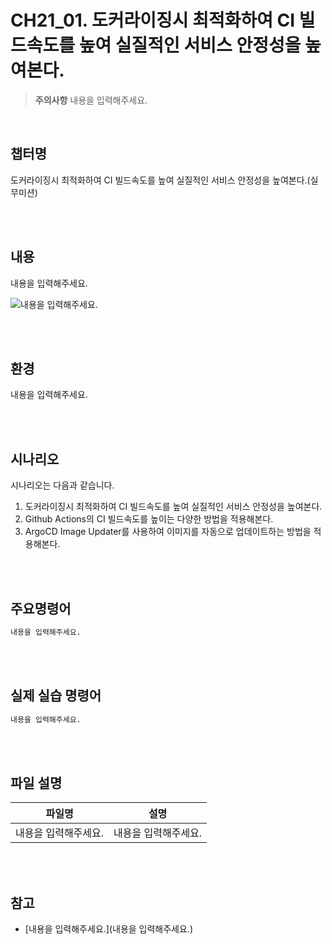 # CH21_01. 도커라이징시 최적화하여 CI 빌드속도를 높여 실질적인 서비스 안정성을 높여본다.
> **주의사항**
내용을 입력해주세요.

<br>

## 챕터명

도커라이징시 최적화하여 CI 빌드속도를 높여 실질적인 서비스 안정성을 높여본다.(실무미션)

<br><br>

## 내용

내용을 입력해주세요.

![내용을 입력해주세요.](../)

<br><br>

## 환경

내용을 입력해주세요.

<br><br>

## 시나리오

시나리오는 다음과 같습니다.

1. 도커라이징시 최적화하여 CI 빌드속도를 높여 실질적인 서비스 안정성을 높여본다.
2. Github Actions의 CI 빌드속도를 높이는 다양한 방법을 적용해본다.
3. ArgoCD Image Updater를 사용하여 이미지를 자동으로 업데이트하는 방법을 적용해본다.

<br><br>

## 주요명령어

```bash
내용을 입력해주세요.
```

<br><br>

## 실제 실습 명령어

```bash
내용을 입력해주세요.
```

<br><br>

## 파일 설명
|파일명|설명|
|---|---|
|내용을 입력해주세요.|내용을 입력해주세요.|

<br><br>

## 참고
- [내용을 입력해주세요.](내용을 입력해주세요.)